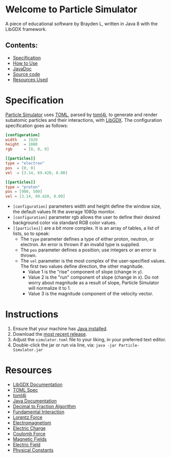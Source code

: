 # Welcome to Particle Simulator
A piece of educational software by Brayden L, written in Java 8 with the LibGDX framework.
## Contents:
- [Specification](#specification)
- [How to Use](#instructions)
- [JavaDoc](javadoc/index.html)
- [Source code](https://github.com/Brayden-L/Particle-Simulator)
- [Resources Used](#resources)

# Specification
[Particle Simulator](https://github.com/Brayden-L/Particle-Simulator) uses [TOML](https://toml.io/), 
parsed by [toml4j](https://github.com/mwanji/toml4j), to generate and render subatomic particles and their 
interactions, with [LibGDX](https://libgdx.com/). The configuration specification goes as follows:
```toml
[configuration]
width   = 1920
height  = 1080
rgb     = [0, 0, 0]

[[particles]]
type = "electron"
pos  = [0, 0]
vel  = [3.14, 69.420, 8.00]

[[particles]]
type = "proton"
pos = [900, 500]
vel = [3.14, 69.420, 8.00]
```
- `[configuration]` parameters width and height define the window size, the default values fit the average 1080p monitor.
- `[configuration]` parameter rgb allows the user to define their desired background color via standard RGB color values.
- `[[particles]]` are a bit more complex. It is an array of tables, a list of lists, so to speak:
  - The `type` parameter defines a type of either proton, neutron, or electron. An error is thrown if an invalid type 
is supplied.
  - The `pos` parameter defines a position; use integers or an error is thrown.
  - The `vel` parameter is the most complex of the user-specified values. The first two values define direction, the 
other magnitude.
    - Value 1 is the "rise" component of slope (change in y).
    - Value 2 is the "run" component of slope (change in x). Do not worry about magnitude as a result of slope, 
Particle Simulator will normalize it to 1.
    - Value 3 is the magnitude component of the velocity vector.

# Instructions
1. Ensure that your machine has [Java installed](https://java.com/en/download/help/download_options.html).
2. Download the [most recent release](https://github.com/Brayden-L/Particle-Simulator/releases).
3. Adjust the `simulator.toml` file to your liking, in your preferred text editor.
4. Double-click the jar or run via line, via: `java -jar Particle-Simulator.jar`

# Resources
- [LibGDX Documentation](https://libgdx.com/wiki/)
- [TOML Spec](https://toml.io/en/)
- [toml4j](https://github.com/mwanji/toml4j)
- [Java Documentation](https://docs.oracle.com/en/java/)
- [Decimal to Fraction Algorithm](https://stackoverflow.com/questions/5124743/algorithm-for-simplifying-decimal-to-fractions)
- [Fundamental Interaction](https://en.wikipedia.org/wiki/Fundamental_interaction)
- [Lorentz Force](https://www.britannica.com/science/Lorentz-force)
- [Electromagnetism](https://www.britannica.com/science/electromagnetism)
- [Electric Charge](https://www.britannica.com/science/electric-charge)
- [Coulomb Force](https://www.britannica.com/science/Coulomb-force)
- [Magnetic Fields](https://www.britannica.com/science/magnetic-field)
- [Electric Field](https://www.britannica.com/science/electric-field)
- [Physical Constants](https://www.britannica.com/science/physical-constant)

